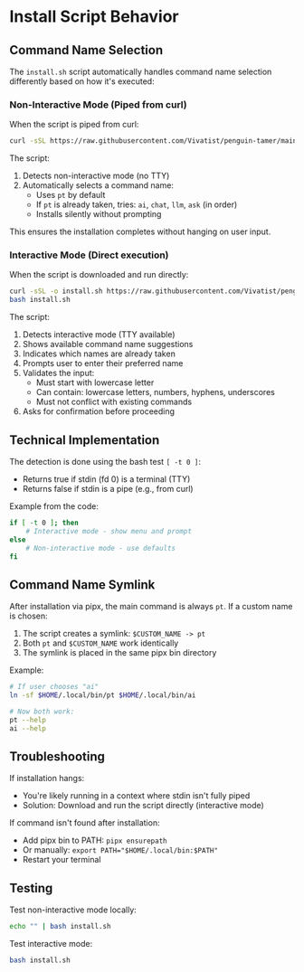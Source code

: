 # Install Script Behavior

## Command Name Selection

The `install.sh` script automatically handles command name selection differently based on how it's executed:

### Non-Interactive Mode (Piped from curl)

When the script is piped from curl:
```bash
curl -sSL https://raw.githubusercontent.com/Vivatist/penguin-tamer/main/install.sh | bash
```

The script:
1. Detects non-interactive mode (no TTY)
2. Automatically selects a command name:
   - Uses `pt` by default
   - If `pt` is already taken, tries: `ai`, `chat`, `llm`, `ask` (in order)
   - Installs silently without prompting

This ensures the installation completes without hanging on user input.

### Interactive Mode (Direct execution)

When the script is downloaded and run directly:
```bash
curl -sSL -o install.sh https://raw.githubusercontent.com/Vivatist/penguin-tamer/main/install.sh
bash install.sh
```

The script:
1. Detects interactive mode (TTY available)
2. Shows available command name suggestions
3. Indicates which names are already taken
4. Prompts user to enter their preferred name
5. Validates the input:
   - Must start with lowercase letter
   - Can contain: lowercase letters, numbers, hyphens, underscores
   - Must not conflict with existing commands
6. Asks for confirmation before proceeding

## Technical Implementation

The detection is done using the bash test `[ -t 0 ]`:
- Returns true if stdin (fd 0) is a terminal (TTY)
- Returns false if stdin is a pipe (e.g., from curl)

Example from the code:
```bash
if [ -t 0 ]; then
    # Interactive mode - show menu and prompt
else
    # Non-interactive mode - use defaults
fi
```

## Command Name Symlink

After installation via pipx, the main command is always `pt`. If a custom name is chosen:
1. The script creates a symlink: `$CUSTOM_NAME -> pt`
2. Both `pt` and `$CUSTOM_NAME` work identically
3. The symlink is placed in the same pipx bin directory

Example:
```bash
# If user chooses "ai"
ln -sf $HOME/.local/bin/pt $HOME/.local/bin/ai

# Now both work:
pt --help
ai --help
```

## Troubleshooting

If installation hangs:
- You're likely running in a context where stdin isn't fully piped
- Solution: Download and run the script directly (interactive mode)

If command isn't found after installation:
- Add pipx bin to PATH: `pipx ensurepath`
- Or manually: `export PATH="$HOME/.local/bin:$PATH"`
- Restart your terminal

## Testing

Test non-interactive mode locally:
```bash
echo "" | bash install.sh
```

Test interactive mode:
```bash
bash install.sh
```
